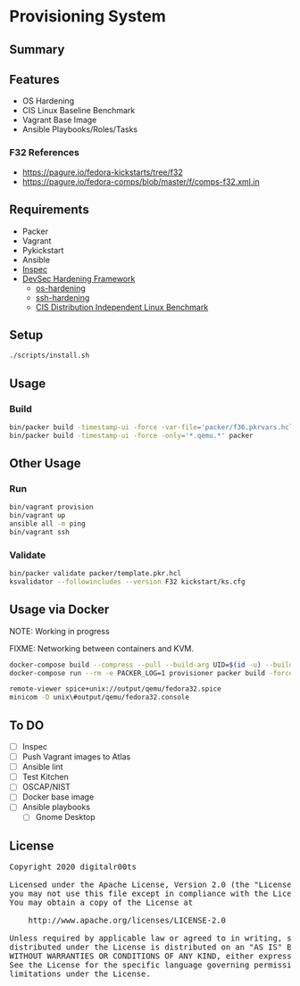 # Provisioning System

## Summary

## Features
* OS Hardening
* CIS Linux Baseline Benchmark
* Vagrant Base Image
* Ansible Playbooks/Roles/Tasks

### F32 References

* https://pagure.io/fedora-kickstarts/tree/f32
* https://pagure.io/fedora-comps/blob/master/f/comps-f32.xml.in

## Requirements

* Packer
* Vagrant
* Pykickstart
* Ansible
* [Inspec](https://community.chef.io/products/chef-inspec/)
* [DevSec Hardening Framework](https://dev-sec.io/)
  * [os-hardening](https://github.com/dev-sec/ansible-os-hardening)
  * [ssh-hardening](https://github.com/dev-sec/ansible-ssh-hardening)
  * [CIS Distribution Independent Linux Benchmark](https://github.com/dev-sec/cis-dil-benchmark/blob/master/inspec.yml)
## Setup

```bash
./scripts/install.sh
```

## Usage

### Build

```bash
bin/packer build -timestamp-ui -force -var-file='packer/f36.pkrvars.hcl' -only='*.virtualbox-iso.*' packer
bin/packer build -timestamp-ui -force -only='*.qemu.*' packer
```

## Other Usage

### Run

```bash
bin/vagrant provision
bin/vagrant up
ansible all -m ping
bin/vagrant ssh
```

### Validate

```bash
bin/packer validate packer/template.pkr.hcl
ksvalidator --followincludes --version F32 kickstart/ks.cfg
```

## Usage via Docker

NOTE: Working in progress

FIXME: Networking between containers and KVM.

```sh
docker-compose build --compress --pull --build-arg UID=$(id -u) --build-arg GID=$(id -g) --build-arg GID_LIBVIRT=$(getent group libvirt | cut -d':' -f3)
docker-compose run --rm -e PACKER_LOG=1 provisioner packer build -force packer/template.pkr.hcl

remote-viewer spice+unix://output/qemu/fedora32.spice
minicom -D unix\#output/qemu/fedora32.console
```

## To DO
* [ ] Inspec
* [ ] Push Vagrant images to Atlas
* [ ] Ansible lint
* [ ] Test Kitchen
* [ ] OSCAP/NIST
* [ ] Docker base image
* [ ] Ansible playbooks
  * [ ] Gnome Desktop

## License

<pre>
Copyright 2020 digitalr00ts

Licensed under the Apache License, Version 2.0 (the "License");
you may not use this file except in compliance with the License.
You may obtain a copy of the License at

    http://www.apache.org/licenses/LICENSE-2.0

Unless required by applicable law or agreed to in writing, software
distributed under the License is distributed on an "AS IS" BASIS,
WITHOUT WARRANTIES OR CONDITIONS OF ANY KIND, either express or implied.
See the License for the specific language governing permissions and
limitations under the License.
</pre>
